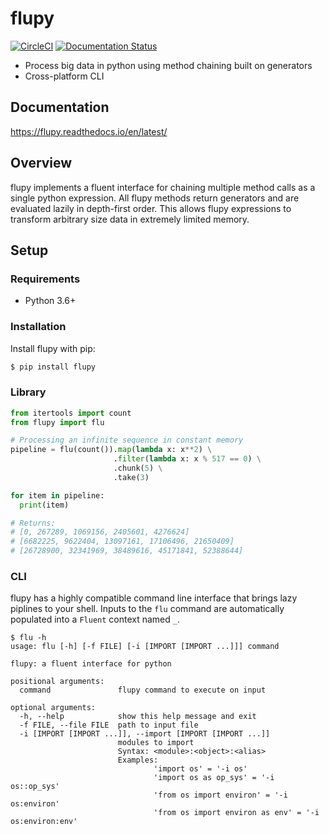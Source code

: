 # flupy

[![CircleCI](https://circleci.com/gh/olirice/flupy.svg?style=svg)](https://circleci.com/gh/olirice/flupy)
[![Documentation Status](https://readthedocs.org/projects/flupy/badge/?version=latest)](https://flupy.readthedocs.io/en/latest/?badge=latest)
                

* Process big data in python using method chaining built on generators
* Cross-platform CLI

## Documentation
https://flupy.readthedocs.io/en/latest/



## Overview
flupy implements a fluent interface for chaining multiple method calls as a single python expression. All flupy methods return generators and are evaluated lazily in depth-first order. This allows flupy expressions to transform arbitrary size data in extremely limited memory.

## Setup

### Requirements

* Python 3.6+

### Installation

Install flupy with pip:
```sh
$ pip install flupy
```

### Library
```python
from itertools import count
from flupy import flu

# Processing an infinite sequence in constant memory
pipeline = flu(count()).map(lambda x: x**2) \
                       .filter(lambda x: x % 517 == 0) \
                       .chunk(5) \
                       .take(3)

for item in pipeline:
  print(item)

# Returns:
# [0, 267289, 1069156, 2405601, 4276624]
# [6682225, 9622404, 13097161, 17106496, 21650409]
# [26728900, 32341969, 38489616, 45171841, 52388644]
```

### CLI
flupy has a highly compatible command line interface that brings lazy piplines to your shell. Inputs to the `flu` command are automatically populated into a `Fluent` context named `_`.
````
$ flu -h
usage: flu [-h] [-f FILE] [-i [IMPORT [IMPORT ...]]] command

flupy: a fluent interface for python

positional arguments:
  command               flupy command to execute on input

optional arguments:
  -h, --help            show this help message and exit
  -f FILE, --file FILE  path to input file
  -i [IMPORT [IMPORT ...]], --import [IMPORT [IMPORT ...]]
                        modules to import
                        Syntax: <module>:<object>:<alias>
                        Examples:
                                'import os' = '-i os'
                                'import os as op_sys' = '-i os::op_sys'
                                'from os import environ' = '-i os:environ'
                                'from os import environ as env' = '-i os:environ:env'
````
